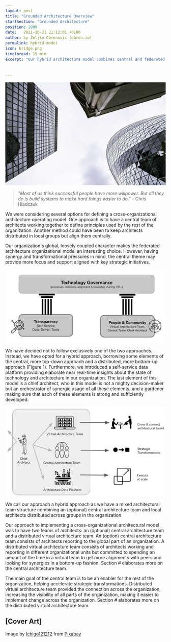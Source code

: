 ```yaml
---
layout: post
title: "Grounded Architecture Overview"
startSection: "Grounded Architecture"
position: 2009
date:   2021-10-21 21:12:01 +0100
author: by Željko Obrenović (obren.io)
permalink: hybrid-model
icon: bridge.png
timetoread: 15 min
excerpt: "Our hybrid architecture model combines central and federated architecture functions elements, adding a new aspect of a data platform."


---
```

![](assets/images/arch/buildings-205986_1920.jpg)

> *"Most of us think successful people have more willpower. But all they do is build systems to make hard things easier to do."* - Chris Hladczuk

We were considering several options for defining a cross-organizational architecture operating model. One approach is to have a central team of architects working together to define principles used by the rest of the organization. Another method could have been to keep architects distributed in local groups but align them centrally.

Our organization's global, loosely coupled character makes the federated architecture organizational model an interesting choice. However, having synergy and transformational pressures in mind, the central theme may provide more focus and support aligned with key strategic initiatives.

![](assets/images/model.jpg)

We have decided not to follow exclusively one of the two approaches. Instead, we have opted for a hybrid approach, borrowing some elements of the central, more top-down approach and a distributed, more bottom-up approach (Figure 1). Furthermore, we introduced a self-service data platform providing elaborate near real-time insights about the state of technology and architecture in our organization. The last element of this model is a chief architect, who in this model is not a mighty decision-maker but an orchestrator of synergic usage of all these elements, and a gardener making sure that each of these elements is strong and sufficiently developed.

![](assets/images/aha-model.png)

We call our approach a hybrid approach as we have a mixed architectural team structure combining an (optional) central architecture team and local architects distributed across groups in the organization.

Our approach to implementing a cross-organizational architectural model was to have two teams of architects: an (optional) central architecture team and a distributed virtual architecture team. An (option) central architecture team consists of architects reporting to the global part of an organization. A distributed virtual architecture team consists of architects working and reporting in different organizational units but committed to spending an amount of the time in a virtual team to get more alignments with peers and looking for synergies in a bottom-up fashion. Section # elaborates more on the central architecture team.

The main goal of the central team is to be an enabler for the rest of the organization, helping accelerate strategic transformations. Distributed virtual architecture team provided the connection across the organization, increasing the visibility of all parts of the organization, making it easier to implement change across the organization. Section # elaborates more on the distributed virtual architecture team.


## [Cover Art]

Image by <a href="https://pixabay.com/users/ichigo121212-11728/?utm_source=link-attribution&amp;utm_medium=referral&amp;utm_campaign=image&amp;utm_content=205986">Ichigo121212</a> from <a href="https://pixabay.com/?utm_source=link-attribution&amp;utm_medium=referral&amp;utm_campaign=image&amp;utm_content=205986">Pixabay</a>
